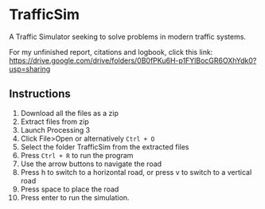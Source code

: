 # TrafficSim
A Traffic Simulator seeking to solve problems in modern traffic systems.

For my unfinished report, citations and logbook, click this link:
https://drive.google.com/drive/folders/0B0fPKu6H-p1FYlBocGR6OXhYdk0?usp=sharing

## Instructions
1. Download all the files as a zip
2. Extract files from zip
3. Launch Processing 3
4. Click File>Open or alternatively `Ctrl + O`
5. Select the folder TrafficSim from the extracted files
6. Press `Ctrl + R` to run the program
7. Use the arrow buttons to navigate the road
8. Press h to switch to a horizontal road, or press v to switch to a vertical road
9. Press space to place the road
10. Press enter to run the simulation.
